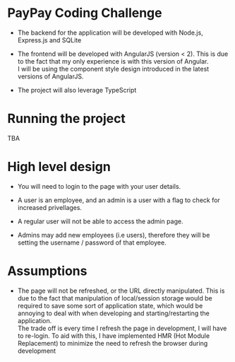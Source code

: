 # PayPay Coding Challenge
* The backend for the application will be developed with Node.js, Express.js and SQLite


* The frontend will be developed with AngularJS (version < 2). 
This is due to the fact that my only experience is with this version of Angular.\
I will be using the component style design introduced in the latest versions of AngularJS.


* The project will also leverage TypeScript


# Running the project
TBA


# High level design
* You will need to login to the page with your user details.


* A user is an employee, and an admin is a user with a flag to check for increased privellages.


* A regular user will not be able to access the admin page.


* Admins may add new employees (i.e users), therefore they will be setting the username / password of that employee.

# Assumptions
* The page will not be refreshed, or the URL directly manipulated. This is due to the fact that manipulation
of local/session storage would be required to save some sort of application state, which would be annoying
to deal with when developing and starting/restarting the application.\
The trade off is every time I refresh the page in development, I will have to re-login. To aid with this,
I have implemented HMR (Hot Module Replacement) to minimize the need to refresh the browser during development
